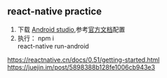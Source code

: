 ## react-native practice


1. 下载 [Android studio](https://developer.android.com/studio/index.html),参考[官方文档](https://reactnative.cn/docs/0.51/getting-started.html)配置
2. 执行：
    npm i  
    react-native run-android



https://reactnative.cn/docs/0.51/getting-started.html  
https://juejin.im/post/5898388b128fe1006cb943e3